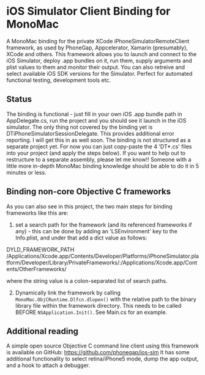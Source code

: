 # iOS Simulator Client Binding for MonoMac

A MonoMac binding for the private XCode iPhoneSimulatorRemoteClient framework, as used by PhoneGap, Appcelerator, Xamarin (presumably), XCode and others. This framework allows you to launch and connect to the iOS Simulator, deploy .app bundles on it, run them, supply arguments and plist values to them and monitor their output. You can also retreive and select available iOS SDK versions for the Simulator. 
Perfect for automated functional testing, development tools etc.

## Status
The binding is functional - just fill in your own iOS .app bundle path in AppDelegate.cs, run the project and you should see it launch in the iOS simulator.
The only thing not covered by the binding yet is DTiPhoneSimulatorSessionDelegate. This provides additional error reporting. I will get this in as well soon.
The binding is not structured as a separate project yet. For now you can just copy-paste the 4 'DT*.cs' files into your project (and apply the steps below). If you want to help out to restructure to a separate assembly, please let me know!! Someone with a little more in-depth MonoMac binding knowledge should be able to do it in 5 minutes or less.

## Binding non-core Objective C frameworks
As you can also see in this project, the two main steps for binding frameworks like this are:

1. set a search path for the framework (and its referenced frameworks if any) - this can be done by adding an 'LSEnvironment' key to the Info.plist, and under that add a dict value as follows:

  <dict>
    <key>DYLD_FRAMEWORK_PATH</key>
		<string>/Applications/Xcode.app/Contents/Developer/Platforms/iPhoneSimulator.platform/Developer/Library/PrivateFrameworks/:/Applications/Xcode.app/Contents/OtherFrameworks/</string>
  </dict>

where the string value is a colon-separated list of search paths.

2. Dynamically link the framework by calling `MonoMac.ObjCRuntime.Dlfcn.dlopen()` with the relative path to the binary library file within the framework directory. This needs to be called BEFORE `NSApplication.Init()`. See Main.cs for an example.

## Additional reading
A simple open source Objective C command line client using this framework is available on GitHub:
https://github.com/phonegap/ios-sim
It has some additional functionality to select retina/iPhone5 mode, dump the app output, and a hook to attach a debugger.
